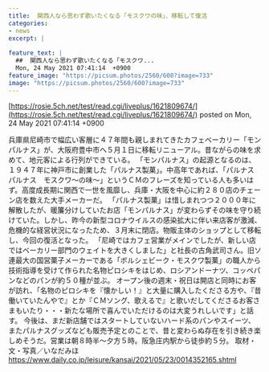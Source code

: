 ```yaml
---
title:  関西人なら思わず歌いたくなる「モスクワの味」、移転して復活  
categories:
- news
excerpt: |
  
feature_text: |
  ##  関西人なら思わず歌いたくなる「モスクワ...
  Mon, 24 May 2021 07:41:14  +0900
feature_image: "https://picsum.photos/2560/600?image=733"
image: "https://picsum.photos/2560/600?image=733"
---
```


[https://rosie.5ch.net/test/read.cgi/liveplus/1621809674/](https://rosie.5ch.net/test/read.cgi/liveplus/1621809674/)
posted on Mon, 24 May 2021 07:41:14  +0900

<!--more-->

兵庫県尼崎市で幅広い客層に４７年間も親しまれてきたカフェベーカリー「モンパルナス」が、大阪府豊中市へ５月１日に移転リニューアル。昔ながらの味を求めて、地元客による行列ができている。 「モンパルナス」の起源となるのは、１９４７年に神戸市に創業した「パルナス製菓」。中高年であれば、「パルナス　パルナス　モスクワ〜の味〜」というＣＭのフレーズを知っている人も多いはず。高度成長期に関西で一世を風靡し、兵庫・大阪を中心に約２８０店のチェーン店を数えた大手メーカーだ。 「パルナス製菓」は惜しまれつつ２０００年に解散したが、暖簾分けしていたお店「モンパルナス」が変わらずその味を守り続けていた。しかし、昨今の新型コロナウイルスの感染拡大に伴い来店客が激減、危機的な経営状況になったため、３月末に閉店。物販主体のショップとして移転し、今回の復活となった。 「尼崎ではカフェ営業がメインでしたが、新しい店ではベーカリー部門のウェイトを大きくしました」と社長の古角武司さん。旧ソ連最大の国営菓子メーカーである「ボルシェビーク・モスクワ製菓」の職人から技術指導を受けて作られた名物ピロシキをはじめ、ロシアンドーナツ、コッペパンなどのパンが約５０種が並ぶ。 オープン後の週末・祝日は開店と同時にお客が訪れ、「名物のピロシキを『懐かしい！』と大量に購入したくださる方や、『昔働いていたんやで』とか『ＣＭソング、歌えるで』と歌いだしてくださるお客さまもいたり・・・新たな場所で喜んでいただけるのは大変うれしいです」と話す。 今後は、まだ新店舗ではスタートしていないハード系のパンやスイーツ、またパルナスグッズなども販売予定とのことで、昔と変わらぬ存在を引き続き楽しめそうだ。営業は朝８時半〜夕方５時。阪急庄内駅から徒歩約５分。 取材・文・写真／いなだみほ https://www.daily.co.jp/leisure/kansai/2021/05/23/0014352165.shtml
